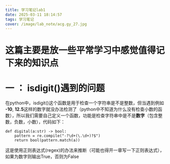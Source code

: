 ```yaml
---
title: 学习笔记lab1
date: 2025-03-11 18:14:57
tags: 学习笔记
cover: /image/lab_note/acg.gy_27.jpg
---
```


# 这篇主要是放一些平常学习中感觉值得记下来的知识点

# 一 ： isdigit()遇到的问题

在python中，isdigit()这个函数是用于检查一个字符串是不是整数，但当遇到例如 **-10**, **12.5**这样的数字就没办法检测了（python中不知道为什么没有检查小数的函数），所以我们需要自己定义一个函数，功能是检查字符串中是不是**数字**（包含整数，负数，小数），代码如下：
```
def digital(a:str) -> bool:
    pattern = re.compile("-?\d+(\.\d+)?$")
    return bool(pattern.match(a))
```
这是使用正则表达式(regex)的办法来推断（可能也得开一章写一下正则表达式），如果为数字则输出True，否则为False
